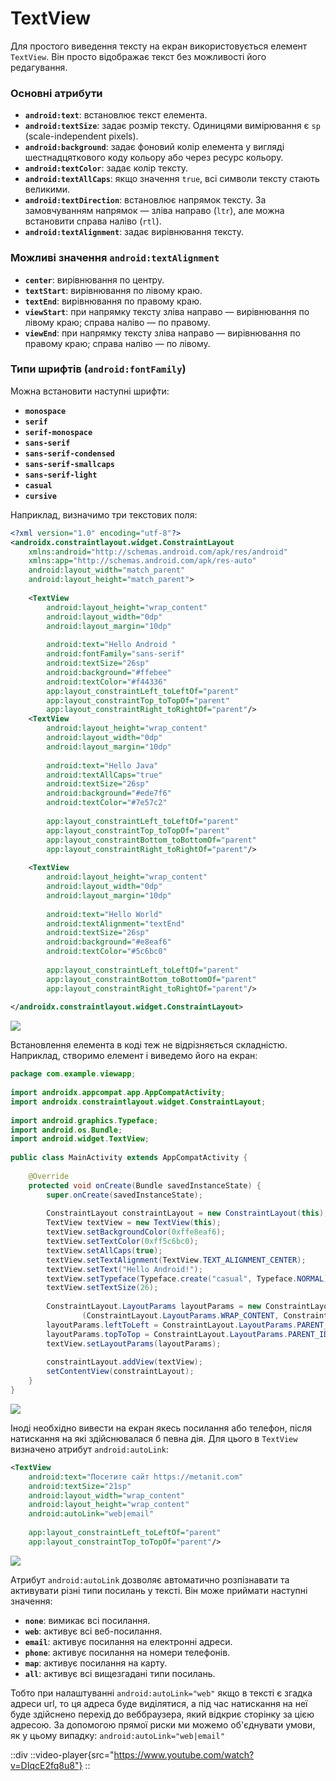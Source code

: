 # TextView

Для простого виведення тексту на екран використовується елемент `TextView`. Він просто відображає текст без можливості його редагування.

### Основні атрибути

- **`android:text`**: встановлює текст елемента.
- **`android:textSize`**: задає розмір тексту. Одиницями вимірювання є `sp` (scale-independent pixels).
- **`android:background`**: задає фоновий колір елемента у вигляді шестнадцяткового коду кольору або через ресурс кольору.
- **`android:textColor`**: задає колір тексту.
- **`android:textAllCaps`**: якщо значення `true`, всі символи тексту стають великими.
- **`android:textDirection`**: встановлює напрямок тексту. За замовчуванням напрямок — зліва направо (`ltr`), але можна встановити справа наліво (`rtl`).
- **`android:textAlignment`**: задає вирівнювання тексту. 

### Можливі значення `android:textAlignment`

- **`center`**: вирівнювання по центру.
- **`textStart`**: вирівнювання по лівому краю.
- **`textEnd`**: вирівнювання по правому краю.
- **`viewStart`**: при напрямку тексту зліва направо — вирівнювання по лівому краю; справа наліво — по правому.
- **`viewEnd`**: при напрямку тексту зліва направо — вирівнювання по правому краю; справа наліво — по лівому.

### Типи шрифтів (`android:fontFamily`)

Можна встановити наступні шрифти:

- **`monospace`**
- **`serif`**
- **`serif-monospace`**
- **`sans-serif`**
- **`sans-serif-condensed`**
- **`sans-serif-smallcaps`**
- **`sans-serif-light`**
- **`casual`**
- **`cursive`**

Наприклад, визначимо три текстових поля:
```xml
<?xml version="1.0" encoding="utf-8"?>
<androidx.constraintlayout.widget.ConstraintLayout
    xmlns:android="http://schemas.android.com/apk/res/android"
    xmlns:app="http://schemas.android.com/apk/res-auto"
    android:layout_width="match_parent"
    android:layout_height="match_parent">
 
    <TextView
        android:layout_height="wrap_content"
        android:layout_width="0dp"
        android:layout_margin="10dp"
 
        android:text="Hello Android "
        android:fontFamily="sans-serif"
        android:textSize="26sp"
        android:background="#ffebee"
        android:textColor="#f44336"
        app:layout_constraintLeft_toLeftOf="parent"
        app:layout_constraintTop_toTopOf="parent"
        app:layout_constraintRight_toRightOf="parent"/>
    <TextView
        android:layout_height="wrap_content"
        android:layout_width="0dp"
        android:layout_margin="10dp"
 
        android:text="Hello Java"
        android:textAllCaps="true"
        android:textSize="26sp"
        android:background="#ede7f6"
        android:textColor="#7e57c2"
 
        app:layout_constraintLeft_toLeftOf="parent"
        app:layout_constraintTop_toTopOf="parent"
        app:layout_constraintBottom_toBottomOf="parent"
        app:layout_constraintRight_toRightOf="parent"/>
 
    <TextView
        android:layout_height="wrap_content"
        android:layout_width="0dp"
        android:layout_margin="10dp"
 
        android:text="Hello World"
        android:textAlignment="textEnd"
        android:textSize="26sp"
        android:background="#e8eaf6"
        android:textColor="#5c6bc0"
         
        app:layout_constraintLeft_toLeftOf="parent"
        app:layout_constraintBottom_toBottomOf="parent"
        app:layout_constraintRight_toRightOf="parent"/>
 
</androidx.constraintlayout.widget.ConstraintLayout>
```
![](/images/android/2-lesson/1-text-view/1.png)

Встановлення елемента в коді теж не відрізняється складністю. Наприклад, створимо елемент і виведемо його на екран:

```java
package com.example.viewapp;
 
import androidx.appcompat.app.AppCompatActivity;
import androidx.constraintlayout.widget.ConstraintLayout;
 
import android.graphics.Typeface;
import android.os.Bundle;
import android.widget.TextView;
 
public class MainActivity extends AppCompatActivity {
 
    @Override
    protected void onCreate(Bundle savedInstanceState) {
        super.onCreate(savedInstanceState);
 
        ConstraintLayout constraintLayout = new ConstraintLayout(this);
        TextView textView = new TextView(this);
        textView.setBackgroundColor(0xffe8eaf6);
        textView.setTextColor(0xff5c6bc0);
        textView.setAllCaps(true);
        textView.setTextAlignment(TextView.TEXT_ALIGNMENT_CENTER);
        textView.setText("Hello Android!");
        textView.setTypeface(Typeface.create("casual", Typeface.NORMAL));
        textView.setTextSize(26);
 
        ConstraintLayout.LayoutParams layoutParams = new ConstraintLayout.LayoutParams
                (ConstraintLayout.LayoutParams.WRAP_CONTENT, ConstraintLayout.LayoutParams.WRAP_CONTENT);
        layoutParams.leftToLeft = ConstraintLayout.LayoutParams.PARENT_ID;
        layoutParams.topToTop = ConstraintLayout.LayoutParams.PARENT_ID;
        textView.setLayoutParams(layoutParams);
 
        constraintLayout.addView(textView);
        setContentView(constraintLayout);
    }
}
```

![](/images/android/2-lesson/1-text-view/2.png)

Іноді необхідно вивести на екран якесь посилання або телефон, після натискання на які здійснювалася б певна дія. Для цього в `TextView` визначено атрибут `android:autoLink`:

```xml
<TextView
    android:text="Посетите сайт https://metanit.com"
    android:textSize="21sp"
    android:layout_width="wrap_content"
    android:layout_height="wrap_content"
    android:autoLink="web|email"
     
    app:layout_constraintLeft_toLeftOf="parent"
    app:layout_constraintTop_toTopOf="parent"/>
```
![](/images/android/2-lesson/1-text-view/3.png)


Атрибут `android:autoLink` дозволяє автоматично розпізнавати та активувати різні типи посилань у тексті. Він може приймати наступні значення:

- **`none`**: вимикає всі посилання.
- **`web`**: активує всі веб-посилання.
- **`email`**: активує посилання на електронні адреси.
- **`phone`**: активує посилання на номери телефонів.
- **`map`**: активує посилання на карту.
- **`all`**: активує всі вищезгадані типи посилань.

Тобто при налаштуванні `android:autoLink="web"` якщо в тексті є згадка адреси url, то ця адреса буде виділятися, а під час натискання на неї буде здійснено перехід до веббраузера, який відкриє сторінку за цією адресою. За допомогою прямої риски ми можемо об'єднувати умови, як у цьому випадку: `android:autoLink="web|email"`

::div
    ::video-player{src="https://www.youtube.com/watch?v=DIqcE2fq8u8"}
::

